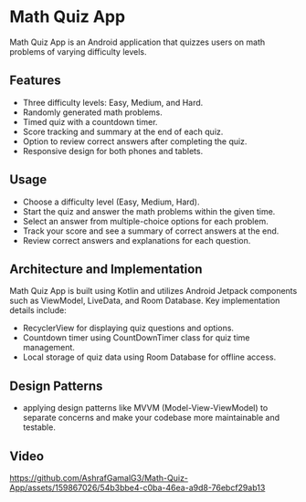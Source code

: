 # Math Quiz App

Math Quiz App is an Android application that quizzes users on math problems of varying difficulty levels.

## Features

- Three difficulty levels: Easy, Medium, and Hard.
- Randomly generated math problems.
- Timed quiz with a countdown timer.
- Score tracking and summary at the end of each quiz.
- Option to review correct answers after completing the quiz.
- Responsive design for both phones and tablets.

## Usage
- Choose a difficulty level (Easy, Medium, Hard).
- Start the quiz and answer the math problems within the given time.
- Select an answer from multiple-choice options for each problem.
- Track your score and see a summary of correct answers at the end.
- Review correct answers and explanations for each question.

## Architecture and Implementation
Math Quiz App is built using Kotlin and utilizes Android Jetpack components such as ViewModel, LiveData, and Room Database. Key implementation details include:

- RecyclerView for displaying quiz questions and options.
- Countdown timer using CountDownTimer class for quiz time management.
- Local storage of quiz data using Room Database for offline access.

## Design Patterns

- applying design patterns like MVVM (Model-View-ViewModel) to separate concerns and make your codebase more maintainable and testable.

## Video

https://github.com/AshrafGamalG3/Math-Quiz-App/assets/159867026/54b3bbe4-c0ba-46ea-a9d8-76ebcf29ab13


